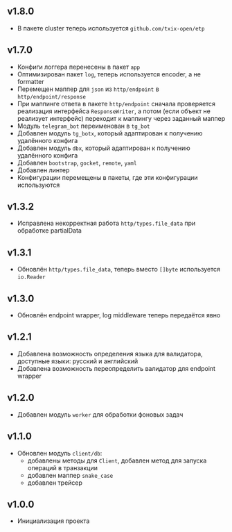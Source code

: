 ## v1.8.0
* В пакете cluster теперь используется `github.com/txix-open/etp`
## v1.7.0
* Конфиги логгера перенесены в пакет `app`
* Оптимизирован пакет `log`, теперь используется encoder, а не formatter
* Перемещен маппер для `json` из `http/endpoint` в `http/endpoint/response`
* При маппинге ответа в пакете `http/endpoint` сначала проверяется реализация интерфейса `ResponseWriter`, а потом (если объект не реализует интерфейс) переходит к маппингу через заданный маппер
* Модуль `telegram_bot` переименован в `tg_bot`
* Добавлен модуль `tg_botx`, который адаптирован к получению удалённого конфига
* Добавлен модуль `dbx`, который адаптирован к получению удалённого конфига
* Добавлен `bootstrap`, `gocket`, `remote`, `yaml`
* Добавлен линтер
* Конфигурации перемещены в пакеты, где эти конфигурации используются
## v1.3.2
* Исправлена некорректная работа `http/types.file_data` при обработке partialData
## v1.3.1
* Обновлён `http/types.file_data`, теперь вместо `[]byte` используется `io.Reader`
## v1.3.0
* Обновлён endpoint wrapper, log middleware теперь передаётся явно
## v1.2.1
* Добавлена возможность определения языка для валидатора, доступные языки: русский и английский
* Добавлена возможность переопределить валидатор для endpoint wrapper
## v1.2.0
* Добавлен модуль `worker` для обработки фоновых задач
## v1.1.0
* Обновлен модуль `client/db`:
    * добавлены методы для `Client`, добавлен метод для запуска операций в транзакции
    * добавлен маппер `snake_case`
    * добавлен трейсер
## v1.0.0
* Инициализация проекта